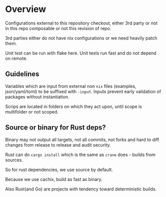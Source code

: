 # Overview

Configurations external to this repository checkout, either 3rd party or not in this repo composable or not this revision of repo.

3rd parties either do not have nix configurations or we need heavily patch them.

Unit test can be run with flake here. Unit tests run fast and do not depend on remote.


## Guidelines

Variables which are input from external non `nix` files (examples, json/yaml/toml) to be suffixed with `-input`. Inputs prevent early validation of packages without instantiation.  

Scrips are located in folders on which they act upon, until scope is multifolder or not scoped.
## Source or binary for Rust deps?

Binary may not output all targets, not all commits, not forks and hard to diff changes from release to release and audit security.

Rust can do `cargo install` which is the same as `crane` does - builds from sources.

So for rust dependencies, we use source by default.

Because we use cachix, build as fast as binary.

Also Rust(and Go) are projects with tendency toward deterministic builds.